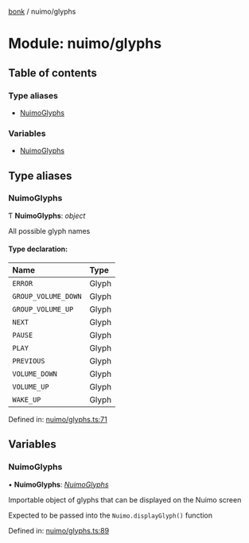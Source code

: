 [bonk](../README.md) / nuimo/glyphs

# Module: nuimo/glyphs

## Table of contents

### Type aliases

- [NuimoGlyphs](nuimo_glyphs.md#nuimoglyphs)

### Variables

- [NuimoGlyphs](nuimo_glyphs.md#nuimoglyphs)

## Type aliases

### NuimoGlyphs

Ƭ **NuimoGlyphs**: *object*

All possible glyph names

#### Type declaration:

Name | Type |
:------ | :------ |
`ERROR` | Glyph |
`GROUP_VOLUME_DOWN` | Glyph |
`GROUP_VOLUME_UP` | Glyph |
`NEXT` | Glyph |
`PAUSE` | Glyph |
`PLAY` | Glyph |
`PREVIOUS` | Glyph |
`VOLUME_DOWN` | Glyph |
`VOLUME_UP` | Glyph |
`WAKE_UP` | Glyph |

Defined in: [nuimo/glyphs.ts:71](https://github.com/expandrew/media-cube/blob/2b29081/bonk/src/devices/nuimo/glyphs.ts#L71)

## Variables

### NuimoGlyphs

• **NuimoGlyphs**: [*NuimoGlyphs*](nuimo_glyphs.md#nuimoglyphs)

Importable object of glyphs that can be displayed on the Nuimo screen

Expected to be passed into the `Nuimo.displayGlyph()` function

Defined in: [nuimo/glyphs.ts:89](https://github.com/expandrew/media-cube/blob/2b29081/bonk/src/devices/nuimo/glyphs.ts#L89)
